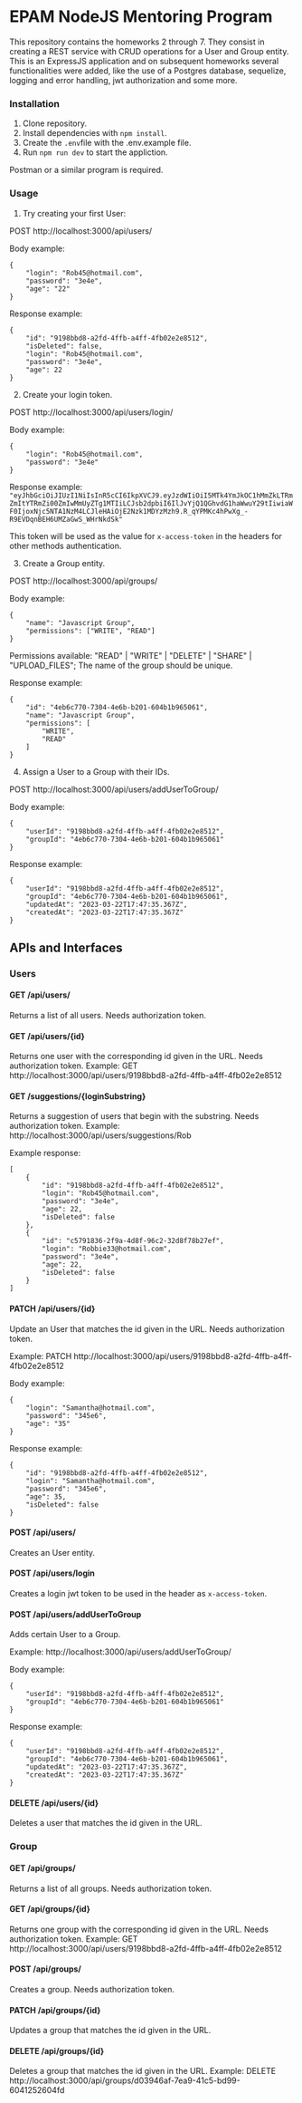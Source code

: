 # EPAM NodeJS Mentoring Program 

This repository contains the homeworks 2 through 7. They consist in creating a REST service with CRUD operations for a User and Group entity.
This is an ExpressJS application and on subsequent homeworks several functionalities were added, like the use of a Postgres database, sequelize, logging and error handling, jwt authorization and some more.

### Installation

1. Clone repository.
2. Install dependencies with `npm install`.
3. Create the `.env`file with the .env.example file.
4. Run `npm run dev` to start the appliction.

Postman or a similar program is required.

### Usage

1. Try creating your first User:

POST http://localhost:3000/api/users/

Body example:

    {
        "login": "Rob45@hotmail.com",
        "password": "3e4e",
        "age": "22"
    }

Response example:

    {
        "id": "9198bbd8-a2fd-4ffb-a4ff-4fb02e2e8512",
        "isDeleted": false,
        "login": "Rob45@hotmail.com",
        "password": "3e4e",
        "age": 22
    }

2. Create your login token. 

POST http://localhost:3000/api/users/login/

Body example: 

    {
        "login": "Rob45@hotmail.com",
        "password": "3e4e"
    }
    
Response example: 
`"eyJhbGciOiJIUzI1NiIsInR5cCI6IkpXVCJ9.eyJzdWIiOiI5MTk4YmJkOC1hMmZkLTRmZmItYTRmZi00ZmIwMmUyZTg1MTIiLCJsb2dpbiI6IlJvYjQ1QGhvdG1haWwuY29tIiwiaWF0IjoxNjc5NTA1NzM4LCJleHAiOjE2Nzk1MDYzMzh9.R_qYPMKc4hPwXg_-R9EVDqnBEH6UMZaGwS_WHrNkdSk"`

This token will be used as the value for `x-access-token` in the headers for other methods authentication.

3. Create a Group entity.

POST http://localhost:3000/api/groups/

Body example:

    {
        "name": "Javascript Group",
        "permissions": ["WRITE", "READ"]
    }

Permissions available: "READ" | "WRITE" | "DELETE" | "SHARE" | "UPLOAD_FILES";
The name of the group should be unique.

Response example:

    {
        "id": "4eb6c770-7304-4e6b-b201-604b1b965061",
        "name": "Javascript Group",
        "permissions": [
            "WRITE",
            "READ"
        ]
    }

4. Assign a User to a Group with their IDs.

POST http://localhost:3000/api/users/addUserToGroup/

Body example:

    {
        "userId": "9198bbd8-a2fd-4ffb-a4ff-4fb02e2e8512",
        "groupId": "4eb6c770-7304-4e6b-b201-604b1b965061"
    }

Response example:

    {
        "userId": "9198bbd8-a2fd-4ffb-a4ff-4fb02e2e8512",
        "groupId": "4eb6c770-7304-4e6b-b201-604b1b965061",
        "updatedAt": "2023-03-22T17:47:35.367Z",
        "createdAt": "2023-03-22T17:47:35.367Z"
    }

## APIs and Interfaces

### Users

#### GET /api/users/
Returns a list of all users. Needs authorization token.

#### GET /api/users/{id}
Returns one user with the corresponding id given in the URL. Needs authorization token.
Example: GET http://localhost:3000/api/users/9198bbd8-a2fd-4ffb-a4ff-4fb02e2e8512

#### GET /suggestions/{loginSubstring} 
Returns a suggestion of users that begin with the substring. Needs authorization token.
Example: http://localhost:3000/api/users/suggestions/Rob

Example response: 

    [
        {
            "id": "9198bbd8-a2fd-4ffb-a4ff-4fb02e2e8512",
            "login": "Rob45@hotmail.com",
            "password": "3e4e",
            "age": 22,
            "isDeleted": false
        },
        {
            "id": "c5791836-2f9a-4d8f-96c2-32d8f78b27ef",
            "login": "Robbie33@hotmail.com",
            "password": "3e4e",
            "age": 22,
            "isDeleted": false
        }
    ]
    
#### PATCH /api/users/{id}
Update an User that matches the id given in the URL. Needs authorization token.

Example: PATCH http://localhost:3000/api/users/9198bbd8-a2fd-4ffb-a4ff-4fb02e2e8512

Body example: 

    {
        "login": "Samantha@hotmail.com",
        "password": "345e6",
        "age": "35"
    }
    
Response example: 

    {
        "id": "9198bbd8-a2fd-4ffb-a4ff-4fb02e2e8512",
        "login": "Samantha@hotmail.com",
        "password": "345e6",
        "age": 35,
        "isDeleted": false
    }
    
#### POST /api/users/
Creates an User entity. 

#### POST /api/users/login
Creates a login jwt token to be used in the header as `x-access-token`.

#### POST /api/users/addUserToGroup
Adds certain User to a Group.

Example: http://localhost:3000/api/users/addUserToGroup/

Body example: 

    {
        "userId": "9198bbd8-a2fd-4ffb-a4ff-4fb02e2e8512",
        "groupId": "4eb6c770-7304-4e6b-b201-604b1b965061"
    }
    
Response example: 

    {
        "userId": "9198bbd8-a2fd-4ffb-a4ff-4fb02e2e8512",
        "groupId": "4eb6c770-7304-4e6b-b201-604b1b965061",
        "updatedAt": "2023-03-22T17:47:35.367Z",
        "createdAt": "2023-03-22T17:47:35.367Z"
    }
    

#### DELETE /api/users/{id}
Deletes a user that matches the id given in the URL.

### Group 

#### GET /api/groups/
Returns a list of all groups. Needs authorization token.

#### GET /api/groups/{id}
Returns one group with the corresponding id given in the URL. Needs authorization token.
Example: GET http://localhost:3000/api/users/9198bbd8-a2fd-4ffb-a4ff-4fb02e2e8512

#### POST /api/groups/
Creates a group. Needs authorization token.

#### PATCH /api/groups/{id}
Updates a group that matches the id given in the URL.

#### DELETE /api/groups/{id}
Deletes a group that matches the id given in the URL.
Example: DELETE http://localhost:3000/api/groups/d03946af-7ea9-41c5-bd99-6041252604fd


